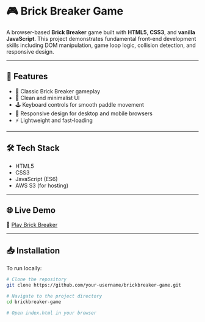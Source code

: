 # 🎮 Brick Breaker Game

A browser-based **Brick Breaker** game built with **HTML5**, **CSS3**, and **vanilla JavaScript**. This project demonstrates fundamental front-end development skills including DOM manipulation, game loop logic, collision detection, and responsive design.

---

## 🚀 Features

- 🧱 Classic Brick Breaker gameplay
- 🎨 Clean and minimalist UI
- 🕹️ Keyboard controls for smooth paddle movement
- 📱 Responsive design for desktop and mobile browsers
- ⚡ Lightweight and fast-loading

---

## 🛠️ Tech Stack

- HTML5
- CSS3
- JavaScript (ES6)
- AWS S3 (for hosting)

---

## 🌐 Live Demo

🔗 [Play Brick Breaker](http://brick-breaker-game.s3-website.eu-north-1.amazonaws.com)  

---

## 📥 Installation

To run locally:  

```bash
# Clone the repository
git clone https://github.com/your-username/brickbreaker-game.git

# Navigate to the project directory
cd brickbreaker-game

# Open index.html in your browser

